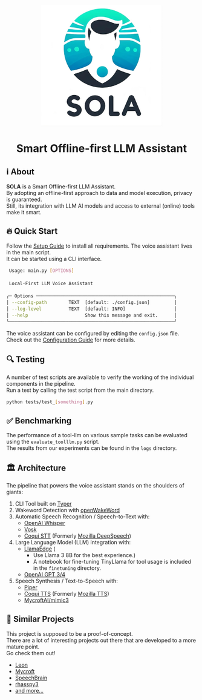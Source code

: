 <div align="center">
   <img src="assets/logo.jpeg" alt="SOLA" width="320" height="320" >
   <h1 align="center">Smart Offline-first LLM Assistant</h1>
</div>

## ℹ️ About

**SOLA** is a Smart Offline-first LLM Assistant.  
By adopting an offline-first approach to data and model execution, privacy is guaranteed.  
Still, its integration with LLM AI models and access to external (online) tools make it smart.

## 🔥 Quick Start

Follow the [Setup Guide](./Setup.md) to install all requirements.
The voice assistant lives in the main script.  
It can be started using a CLI interface.

```bash
 Usage: main.py [OPTIONS]

 Local-First LLM Voice Assistant

╭─ Options ───────────────────────────────────────────────────╮
│ --config-path        TEXT  [default: ./config.json]         │
│ --log-level          TEXT  [default: INFO]                  │
│ --help                     Show this message and exit.      │
╰─────────────────────────────────────────────────────────────╯
```

The voice assistant can be configured by editing the `config.json` file.  
Check out the [Configuration Guide](./Configuration.md) for more details.

## 🔍 Testing

A number of test scripts are available to verify the working of the individual components in the pipeline.  
Run a test by calling the test script from the main directory.

```bash
python tests/test_[something].py
```

## ✅ Benchmarking

The performance of a tool-llm on various sample tasks can be evaluated using the `evaluate_toolllm.py` script.  
The results from our experiments can be found in the `logs` directory.

## 🏛️ Architecture

The pipeline that powers the voice assistant stands on the shoulders of giants:

1. CLI Tool built on [Typer](https://github.com/tiangolo/typer)
2. Wakeword Detection with [openWakeWord](https://github.com/dscripka/openWakeWord)
3. Automatic Speech Recognition / Speech-to-Text with:
   - [OpenAI Whisper](https://openai.com/research/whisper)
   - [Vosk](https://alphacephei.com/vosk/install)
   - [Coqui STT](https://stt.readthedocs.io/en/latest/) (Formerly [Mozilla DeepSpeech](https://github.com/mozilla/DeepSpeech))
4. Large Language Model (LLM) integration with:
   - [LlamaEdge](https://llamaedge.com/) (
     - Use Llama 3 8B for the best experience.)
     - A notebook for fine-tuning TinyLlama for tool usage is included in the `finetuning` directory.
   - [OpenAI GPT 3/4](https://openai.com/gpt-4)
5. Speech Synthesis / Text-to-Speech with:
   - [Piper](https://github.com/rhasspy/piper)
   - [Coqui TTS](https://docs.coqui.ai/en/dev/index.html) (Formerly [Mozilla TTS](https://github.com/mozilla/TTS))
   - [MycroftAI/mimic3](https://github.com/MycroftAI/mimic3)

## 🚀 Similar Projects

This project is supposed to be a proof-of-concept.  
There are a lot of interesting projects out there that are developed to a more mature point.  
Go check them out!

- [Leon](https://github.com/leon-ai/leon)
- [Mycroft](https://github.com/MycroftAI/mycroft-core)
- [SpeechBrain](https://github.com/speechbrain/speechbrain)
- [rhasspy3](https://github.com/rhasspy/rhasspy3/)
- [and more...](https://github.com/topics/voice-assistants)
